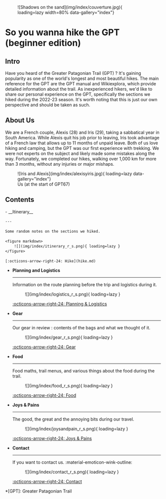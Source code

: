 <figure markdown>
  ![Shadows on the sand](img/index/couverture.jpg){ loading=lazy width=80% data-gallery="index"}
</figure>

# So you wanna hike the GPT (beginner edition)

## Intro

Have you heard of the Greater Patagonian Trail (GPT) ? It's gaining popularity as one of the world's longest and most beautiful hikes. The main reference for the GPT are the GPT manual and Wikiexplora, which provide detailed information about the trail. As inexperienced hikers, we'd like to share our personal experience on the GPT, specifically the sections we hiked during the 2022-23 season. It's worth noting that this is just our own perspective and should be taken as such.

## About Us

We are a French couple, Alexis (28) and Iris (29), taking a sabbatical year in South America. While Alexis quit his job prior to leaving, Iris took advantage of a French law that allows up to 11 months of unpaid leave. Both of us love hiking and camping, but the GPT was our first experience with trekking. We were not experts on the subject and likely made some mistakes along the way. Fortunately, we completed our hikes, walking over 1,000 km for more than 3 months, without any injuries or major mishaps.

<figure markdown>
  ![Iris and Alexis](img/index/alexisyiris.jpg){ loading=lazy data-gallery="index"}
  <figcaption>Us (at the start of GPT67)</figcaption>
</figure>

## Contents

<div class="grid cards" markdown>
-   __Itinerary__

    ---

    Some random notes on the sections we hiked.

    <figure markdown>
        ![](img/index/itinerary_r_s.png){ loading=lazy }
    </figure>

    [:octicons-arrow-right-24: Hike](hike.md)

-   __Planning and Logistics__

    ---

    Information on the route planning before the trip and logistics during it.

    <figure markdown>
        ![](img/index/logistics_r_s.png){ loading=lazy }
    </figure>


    [:octicons-arrow-right-24: Planning & Logistics](logistics.md)

-   __Gear__

    ---

    Our gear in review : contents of the bags and what we thought of it.

    <figure markdown>
        ![](img/index/gear_r_s.png){ loading=lazy }
    </figure>

    [:octicons-arrow-right-24: Gear](gear.md)

-   __Food__

    ---

    Food maths, trail menus, and various things about the food during the trail.

    <figure markdown>
        ![](img/index/food_r_s.png){ loading=lazy }
    </figure>

    [:octicons-arrow-right-24: Food](food.md)

-   __Joys & Pains__

    ---

    The good, the great and the annoying bits during our travel.

    <figure markdown>
        ![](img/index/joysandpain_r_s.png){ loading=lazy }
    </figure>

    [:octicons-arrow-right-24: Joys & Pains](emotions.md)

-   __Contact__

    ---

    If you want to contact us. :material-emoticon-wink-outline:

    <figure markdown>
        ![](img/index/contact_r_s.png){ loading=lazy }
    </figure>

    [:octicons-arrow-right-24: Contact](contact.md)
</div>

*[GPT]: Greater Patagonian Trail
